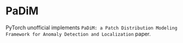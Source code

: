 # PaDiM
PyTorch unofficial implements `PaDiM: a Patch Distribution Modeling Framework for Anomaly Detection and Localization` paper.
